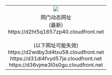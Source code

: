 ﻿<table>
  <tr></tr>
  <tr><td colspan=2 align=center><img src="https://d2ht5q1657zp40.cloudfront.net/Up/oGate.jpg" /></td></tr>
  <tr><td colspan=2 align=center>网门动态网址<br/>(最新)
<br>https://d2ht5q1657zp40.cloudfront.net
<br/><br/>(以下网址可能失效)
<br>https://d2wdby3d4txu58.cloudfront.net
<br>https://d31di4fvyd57je.cloudfront.net
<br>https://d36vjme3l0s0gu.cloudfront.net
    </td>
  </tr>
</table>
